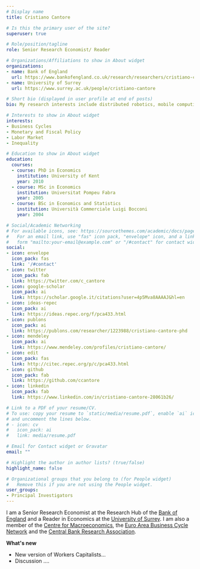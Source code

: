 ```yaml
---
# Display name
title: Cristiano Cantore

# Is this the primary user of the site?
superuser: true

# Role/position/tagline
role: Senior Research Economist/ Reader

# Organizations/Affiliations to show in About widget
organizations:
- name: Bank of England
  url: https://www.bankofengland.co.uk/research/researchers/cristiano-cantore
- name: University of Surrey
  url: https://www.surrey.ac.uk/people/cristiano-cantore

# Short bio (displayed in user profile at end of posts)
bio: My research interests include distributed robotics, mobile computing and programmable matter.

# Interests to show in About widget
interests:
- Business Cycles
- Monetary and Fiscal Policy
- Labor Market
- Inequality

# Education to show in About widget
education:
  courses:
  - course: PhD in Economics
    institution: University of Kent
    year: 2010
  - course: MSc in Economics
    institution: Universitat Pompeu Fabra
    year: 2005
  - course: BSc in Economics and Statistics
    institution: Università Commerciale Luigi Bocconi
    year: 2004

# Social/Academic Networking
# For available icons, see: https://sourcethemes.com/academic/docs/page-builder/#icons
#   For an email link, use "fas" icon pack, "envelope" icon, and a link in the
#   form "mailto:your-email@example.com" or "/#contact" for contact widget.
social:
- icon: envelope
  icon_pack: fas
  link: '/#contact'
- icon: twitter
  icon_pack: fab
  link: https://twitter.com/c_cantore
- icon: google-scholar
  icon_pack: ai
  link: https://scholar.google.it/citations?user=4p5Mva8AAAAJ&hl=en
- icon: ideas-repec
  icon_pack: ai
  link: https://ideas.repec.org/f/pca433.html
- icon: publons
  icon_pack: ai
  link: https://publons.com/researcher/1223988/cristiano-cantore-phd
- icon: mendeley
  icon_pack: ai
  link: https://www.mendeley.com/profiles/cristiano-cantore/
- icon: edit
  icon_pack: fas
  link: http://citec.repec.org/p/c/pca433.html
- icon: github
  icon_pack: fab
  link: https://github.com/ccantore
- icon: linkedin
  icon_pack: fab
  link: https://www.linkedin.com/in/cristiano-cantore-28061b26/

# Link to a PDF of your resume/CV.
# To use: copy your resume to `static/media/resume.pdf`, enable `ai` icons in `params.toml`, 
# and uncomment the lines below.
# - icon: cv
#   icon_pack: ai
#   link: media/resume.pdf

# Email for Contact widget or Gravatar
email: ""

# Highlight the author in author lists? (true/false)
highlight_name: false

# Organizational groups that you belong to (for People widget)
#   Remove this if you are not using the People widget.
user_groups:
- Principal Investigators
---
```


I am a Senior Research Economist at the Research Hub of the [Bank of England](https://www.bankofengland.co.uk/research/researchers/cristiano-cantore) and a Reader in Economics at the [University of Surrey](https://www.surrey.ac.uk/people/cristiano-cantore). I am also a member of the [Centre for Macroeconomics](http://www.centreformacroeconomics.ac.uk/Home.aspx), the [Euro Area Business Cycle Network](https://eabcn.org) and the [Central Bank Research Association](https://eabcn.org). 

**What's new**
<ul>
<li>New version of Workers Capitalists...</li>
<li>Discussion ....</li>
</ul>


<!--- {{< icon name="download" pack="fas" >}} Download my {{< staticref "media/demo_resume.pdf" "newtab" >}}resumé{{< /staticref >}}. --->
